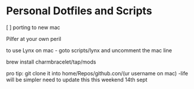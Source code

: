 # Personal Dotfiles and Scripts

[ ] porting to new mac 

Pilfer at your own peril


to use Lynx on mac - goto scripts/lynx and uncomment the mac line

brew install charmbracelet/tap/mods

pro tip: git clone it into home/Repos/github.con/(ur username on mac) -life will be simpler
need to update this this weekend 14th sept
